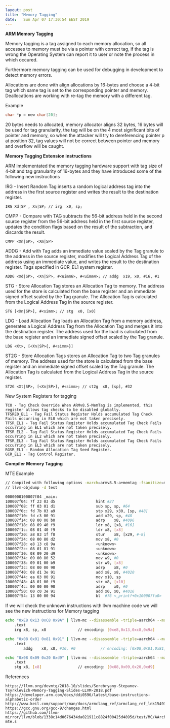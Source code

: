 ```yaml
---
layout: post
title: "Memory Tagging"
date:	Sun Apr 07 17:30:54 EEST 2019
---
```


**ARM Memory Tagging**

Memory tagging is a tag assigned to each memory allocation, so all accesses to memory must be via a pointer with correct tag, if the tag is wrong the Operating System can report it to user or note the process in which occured.

Furthermore memory tagging can be used for debugging in development to detect memory errors.

Allocations are done with align allocations by 16-bytes and choose a 4-bit tag which same tag is set to the corresponding pointer and memory. Deallocations are working with re-tag the memory with a different tag.

Example

```c
char *p = new char[20];
```

20 bytes needs to allocated, memory allocator aligns 32 bytes, 16 bytes will be used for tag granularity, the tag will be on the 4 most significant bits of pointer and memory, so when the attacker will try to dereferencing pointer p at position 32, tag values will not be correct between pointer and memory and overflow will be caught.

**Memory Tagging Extension instructions**

ARM implementated the memory tagging hardware support with tag size of 4-bit and tag granularity of 16-bytes and they have introduced some of the following new instructions

IRG - Insert Random Tag inserts a random logical address tag into the address in the first source register and writes the result to the destination register.

    IRG Xd|SP , Xn|SP; // irg  x0, sp;

CMPP - Compare with TAG subtracts the 56-bit address held in the second source register from the 56-bit address held in the first source register, updates the condition flags based on the result of the subtraction, and discards the result.

	CMPP <Xn|SP>, <Xm|SP> 

ADDG - Add with Tag adds an immediate value scaled by the Tag granule to the address in the source register, modifies the Logical Address Tag of the address using an immediate value, and writes the result to the destination register. Tags specified in GCR_EL1 system register.

	ADDG <Xd|SP>, <Xn|SP>, #<uimm6>, #<uimm4>; // addg  x19, x0, #16, #1

STG - Store Allocation Tag stores an Allocation Tag to memory. The address used for the store is calculated from the base register and an immediate signed offset scaled by the Tag granule. The Allocation Tag is calculated from the Logical Address Tag in the source register.

	STG [<Xn|SP>], #<simm>; // stg  x0, [x0]

LDG - Load Allocation Tag loads an Allocation Tag from a memory address, generates a Logical Address Tag from the Allocation Tag and merges it into the destination register. The address used for the load is calculated from the base register and an immediate signed offset scaled by the Tag granule.

	LDG <Xt>, [<Xn|SP>{, #<simm>}]


ST2G - Store Allocation Tags stores an Allocation Tag to two Tag granules of memory. The address used for the store is calculated from the base register and an immediate signed offset scaled by the Tag granule. The Allocation Tag is calculated from the Logical Address Tag in the source register.

	ST2G <Xt|SP>, [<Xn|SP>], #<simm>; // st2g  x8, [sp], #32


New System Registers for tagging

	TCO - Tag Check Override When ARMv8.5-MemTag is implemented, this register allows tag checks to be disabled globally.
	TFSRE0_EL1 - Tag Fail Status Register Holds accumulated Tag Check Fails occurring in EL0 which are not taken precisely.
	TFSR_EL1 - Tag Fail Status Register Holds accumulated Tag Check Fails occurring in EL1 which are not taken precisely.
	TFSR_EL2 - Tag Fail Status Register Holds accumulated Tag Check Fails occurring in EL2 which are not taken precisely.
	TFSR_EL3 - Tag Fail Status Register Holds accumulated Tag Check Fails occurring in EL3 which are not taken precisely.
	RGSR_EL1 - Random Allocation Tag Seed Register.
	GCR_EL1 - Tag Control Register.


**Compiler Memory Tagging**

MTE Example

```bash
// Compiled with following options -march=armv8.5-a+memtag -fsanitize=memtag 
// llvm-objdump -d test

0000000100007f04 _main:
100007f04: 7f 23 03 d5                 	hint #27
100007f08: ff 03 01 d1                 	sub	sp, sp, #64
100007f0c: fd 7b 03 a9                 	stp	x29, x30, [sp, #48]
100007f10: fd c3 00 91                 	add	x29, sp, #48
100007f14: 08 00 00 b0                 	adrp	x8, #4096
100007f18: 08 09 40 f9                 	ldr	x8, [x8, #16]
100007f1c: 08 01 40 f9                 	ldr	x8, [x8]
100007f20: a8 83 1f f8                 	stur	x8, [x29, #-8]
100007f24: 08 00 80 d2                 	mov	x8, #0
100007f28: e8 13 c8 9a                 	<unknown>
100007f2c: 08 01 81 91                 	<unknown>
100007f30: 08 09 20 d9                 	<unknown>
100007f34: 09 00 80 52                 	mov	w9, #0
100007f38: 09 01 00 b9                 	str	w9, [x8]
100007f3c: 08 00 00 90                 	adrp	x8, #0
100007f40: 08 d1 3e 91                 	add	x8, x8, #4020
100007f44: ea 03 00 91                 	mov	x10, sp
100007f48: 48 01 00 f9                 	str	x8, [x10]
100007f4c: 00 00 00 90                 	adrp	x0, #0
100007f50: 00 c0 3e 91                 	add	x0, x0, #4016
100007f54: 13 00 00 94                 	bl	#76 <_printf+0x100007fa0>
```

If we will check the unknown instructions with llvm machine code we will see the new instructions for Memory tagging

```bash
echo "0xE8 0x13 0xC8 0x9A" | llvm-mc --disassemble -triple=aarch64 --mattr=+mte -show-encoding
	.text
	irg	x8, sp, x8              // encoding: [0xe8,0x13,0xc8,0x9a]

```

```bash
echo "0x08 0x01 0x81 0x91" | llvm-mc --disassemble -triple=aarch64 --mattr=+mte -show-encoding
	.text
        addg	x8, x8, #16, #0           // encoding: [0x08,0x01,0x81,0x91]
```

```bash
echo "0x08 0x09 0x20 0xd9" | llvm-mc --disassemble -triple=aarch64 --mattr=+mte -show-encoding
	.text
	stg	x8, [x8]                // encoding: [0x08,0x09,0x20,0xd9]
```


References

	https://llvm.org/devmtg/2018-10/slides/Serebryany-Stepanov-Tsyrklevich-Memory-Tagging-Slides-LLVM-2018.pdf
	https://developer.arm.com/docs/ddi0596/latest/base-instructions-alphabetic-order
	http://www.keil.com/support/man/docs/armclang_ref/armclang_ref_lnk1549304794624.htm
	https://gcc.gnu.org/gcc-9/changes.html
	https://github.com/llvm-mirror/llvm/blob/1338c14d0676434da021911c8824f00425d4895d/test/MC/AArch64/armv8.5a-mte.s
